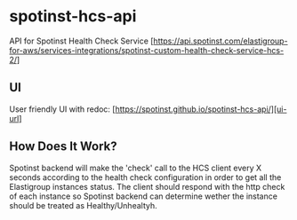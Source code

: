 # spotinst-hcs-api

API for Spotinst Health Check Service [https://api.spotinst.com/elastigroup-for-aws/services-integrations/spotinst-custom-health-check-service-hcs-2/]


## UI

User friendly UI with redoc: [https://spotinst.github.io/spotinst-hcs-api/][ui-url]


[ui-url]: https://spotinst.github.io/spotinst-hcs-api/

## How Does It Work?

Spotinst backend will make the 'check' call to the HCS client every X seconds according to the health check configuration in order to get all the Elastigroup instances status. 
The client should respond with the http check of each instance so Spotinst backend can determine wether the instance should be treated as Healthy/Unhealtyh.
